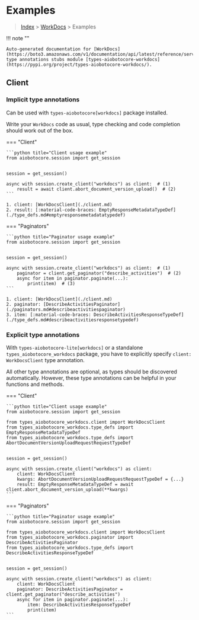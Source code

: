 # Examples

> [Index](../README.md) > [WorkDocs](./README.md) > Examples

!!! note ""

    Auto-generated documentation for [WorkDocs](https://boto3.amazonaws.com/v1/documentation/api/latest/reference/services/workdocs.html#WorkDocs)
    type annotations stubs module [types-aiobotocore-workdocs](https://pypi.org/project/types-aiobotocore-workdocs/).

## Client

### Implicit type annotations

Can be used with `types-aiobotocore[workdocs]` package installed.

Write your `WorkDocs` code as usual,
type checking and code completion should work out of the box.



=== "Client"

    ```python title="Client usage example"
    from aiobotocore.session import get_session


    session = get_session()

    async with session.create_client("workdocs") as client:  # (1)
        result = await client.abort_document_version_upload()  # (2)
    ```

    1. client: [WorkDocsClient](./client.md)
    2. result: [:material-code-braces: EmptyResponseMetadataTypeDef](./type_defs.md#emptyresponsemetadatatypedef) 



=== "Paginators"

    ```python title="Paginator usage example"
    from aiobotocore.session import get_session


    session = get_session()

    async with session.create_client("workdocs") as client:  # (1)
        paginator = client.get_paginator("describe_activities")  # (2)
        async for item in paginator.paginate(...):
            print(item)  # (3)
    ```

    1. client: [WorkDocsClient](./client.md)
    2. paginator: [DescribeActivitiesPaginator](./paginators.md#describeactivitiespaginator)
    3. item: [:material-code-braces: DescribeActivitiesResponseTypeDef](./type_defs.md#describeactivitiesresponsetypedef) 




### Explicit type annotations

With `types-aiobotocore-lite[workdocs]`
or a standalone `types_aiobotocore_workdocs` package, you have to explicitly specify
`client: WorkDocsClient` type annotation.

All other type annotations are optional, as types should be discovered automatically.
However, these type annotations can be helpful in your functions and methods.


=== "Client"

    ```python title="Client usage example"
    from aiobotocore.session import get_session

    from types_aiobotocore_workdocs.client import WorkDocsClient
    from types_aiobotocore_workdocs.type_defs import EmptyResponseMetadataTypeDef
    from types_aiobotocore_workdocs.type_defs import AbortDocumentVersionUploadRequestRequestTypeDef


    session = get_session()

    async with session.create_client("workdocs") as client:
        client: WorkDocsClient
        kwargs: AbortDocumentVersionUploadRequestRequestTypeDef = {...}
        result: EmptyResponseMetadataTypeDef = await client.abort_document_version_upload(**kwargs)
    ```



=== "Paginators"

    ```python title="Paginator usage example"
    from aiobotocore.session import get_session

    from types_aiobotocore_workdocs.client import WorkDocsClient
    from types_aiobotocore_workdocs.paginator import DescribeActivitiesPaginator
    from types_aiobotocore_workdocs.type_defs import DescribeActivitiesResponseTypeDef


    session = get_session()

    async with session.create_client("workdocs") as client:
        client: WorkDocsClient
        paginator: DescribeActivitiesPaginator = client.get_paginator("describe_activities")
        async for item in paginator.paginate(...):
            item: DescribeActivitiesResponseTypeDef
            print(item)
    ```


